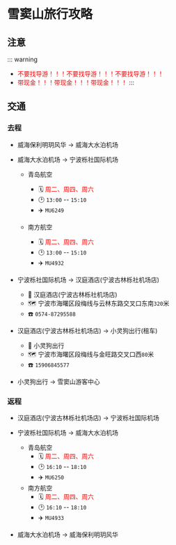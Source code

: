 # 雪窦山旅行攻略

## 注意
::: warning
- <font color=red>不要找导游！！！不要找导游！！！不要找导游！！！</font>
- <font color=red>带现金！！！带现金！！！带现金！！！</font>
:::

## 交通
### 去程
- 威海保利明玥风华 → 威海大水泊机场

- 威海大水泊机场 → 宁波栎社国际机场
  - 青岛航空
    - :spiral_calendar: <font color=red>周二、周四、周六</font>
    - :clock2: `13:00` -- `15:10`
    - :airplane: `MU6249`
  
  - 南方航空
    - :spiral_calendar: <font color=red>周二、周四、周六</font>
    - :clock2: `13:00` -- `15:10`
    - :airplane: `MU4932`
  
- 宁波栎社国际机场 → 汉庭酒店(宁波古林栎社机场店)
  - :hotel: 汉庭酒店(宁波古林栎社机场店)
  - :world_map: 宁波市海曙区段梅线与云林东路交叉口东南`320`米 
  - :phone: `0574-87295588`

- 汉庭酒店(宁波古林栎社机场店) → 小灵狗出行(租车)
  - :office: 小灵狗出行
  - :world_map: 宁波市海曙区段梅线与金旺路交叉口西`80`米 
  - :phone: `15906845577 `

- 小灵狗出行 → 雪窦山游客中心

### 返程

- 汉庭酒店(宁波古林栎社机场店) → 宁波栎社国际机场

- 宁波栎社国际机场 → 威海大水泊机场
  - 青岛航空
    - :spiral_calendar: <font color=red> 周二、周四、周六</font>
    - :clock2: `16:10` -- `18:10`
    - :airplane: `MU6250`
  - 南方航空
    - :spiral_calendar: <font color=red> 周二、周四、周六</font>
    - :clock2: `16:10` -- `18:10`
    - :airplane: `MU4933`

- 威海大水泊机场 → 威海保利明玥风华



